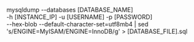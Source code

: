 mysqldump --databases [DATABASE_NAME] \
-h [INSTANCE_IP] -u [USERNAME] -p [PASSWORD] \
--hex-blob --default-character-set=utf8mb4 | sed 's/ENGINE=MyISAM/ENGINE=InnoDB/g' > [DATABASE_FILE].sql